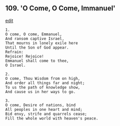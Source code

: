 
## 109.  'O Come, O Come, Immanuel'
[edit](https://docs.google.com/document/d/1BF5N-bZsn3G9t8WshpoOEb6e1Ua-MXTe/edit?mode=html)




    1.
    O come, O come, Emmanuel,
    And ransom captive Israel,
    That mourns in lonely exile here
    Until the Son of God appear.
    Refrain:
    Rejoice! Rejoice!
    Emmanuel shall come to thee,
    O Israel.

    2.
    O come, Thou Wisdom from on high,
    And order all things far and night;
    To us the path of knowledge show,
    And cause us in her ways to go.

    3.
    O come, Desire of nations, bind
    All peoples in one heart and mind;
    Bid envy, strife and quarrels cease;
    Fill the whole world with heaven's peace.
